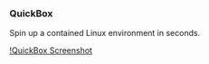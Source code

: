 ### QuickBox

Spin up a contained Linux environment in seconds.

[!QuickBox Screenshot](https://preview.ibb.co/cP35F8/title.png)
